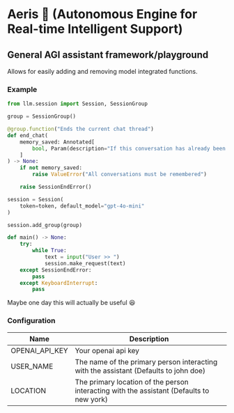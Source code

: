 # Aeris 🧚 (Autonomous Engine for Real-time Intelligent Support)

## General AGI assistant framework/playground

Allows for easily adding and removing model integrated functions. 

### Example

```python
from llm.session import Session, SessionGroup

group = SessionGroup()

@group.function("Ends the current chat thread")
def end_chat(
    memory_saved: Annotated[
        bool, Param(description="If this conversation has already been saved to memory")
    ]
) -> None:
    if not memory_saved:
        raise ValueError("All conversations must be remembered")

    raise SessionEndError()

session = Session(
    token=token, default_model="gpt-4o-mini"
)

session.add_group(group)

def main() -> None:
    try:
        while True:
            text = input("User >> ")
            session.make_request(text)
    except SessionEndError:
        pass
    except KeyboardInterrupt:
        pass

```

Maybe one day this will actually be useful :laughing:

### Configuration

| Name           | Description                                                                              |
|----------------|------------------------------------------------------------------------------------------|
| OPENAI_API_KEY | Your openai api key                                                                      |
| USER_NAME      | The name of the primary person interacting with the assistant (Defaults to john doe)     |
| LOCATION       | The primary location of the person interacting with the assistant (Defaults to new york) |
